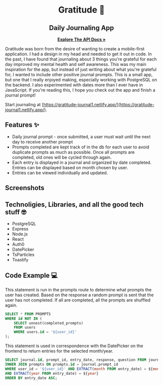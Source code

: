 <h1 align="center">Gratitude 📕 </h1>
<h2 align="center">Daily Journaling App</h2>   
<p align="center">
  <a href="https://github.com/sarahdepalo/gratitude/tree/main/backend"><strong>Explore The API Docs »</strong></a>
</p>

Gratitude was born from the desire of wanting to create a mobile-first application. I had a design in my head and needed to get it out in code. In the past, I have found that journaling about 3 things you're grateful for each day improved my mental health and self awareness. This was my main inspiration for the app, but instead of just writing about what you're grateful for, I wanted to include other positive journal prompts. This is a small app, but one that I really enjoyed making, especially working with PostgreSQL on the backend. I also experimented with dates more than I ever have in JavaScript. If you're reading this, I hope you check out the app and finish a journal prompt!

Start journaling at [https://gratitude-journal1.netlify.app/](https://gratitude-journal1.netlify.app/).

## Features ✨

* Daily journal prompt - once submitted, a user must wait until the next day to receive another prompt
* Prompts completed are kept track of in the db for each user to avoid duplicate prompts as much as possible. Once all prompts are completed, old ones will be cycled through again. 
* Each entry is displayed in a journal and organized by date completed. Entries can be displayed based on month chosen by user. 
* Entries can be viewed individually and updated. 

## Screenshots


## Technoligies, Libraries, and all the good tech stuff 🤓

* PostgreSQL
* Express
* Node.js
* React
* Auth0
* DatePicker
* TsParticles
* Toastify

## Code Example 💻

This statement is run in the prompts route to determine what prompts the user has created. Based on the response a random prompt is sent that the user has not completed. If all are completed, all the prompts are shuffled again. 
```sql
SELECT * FROM PROMPTS
WHERE id NOT IN (
    SELECT unnest(completed_prompts)
    FROM users
    WHERE users.id = '${user_id}'
);
```
This statement is used in correspondence with the DatePicker on the frontend to return entries for the selected month/year. 
```sql
SELECT journal.id, prompt_id, entry_date, response, question FROM journal
INNER JOIN prompts ON prompts.id = journal.prompt_id
WHERE user_id = '${user_id}' AND EXTRACT(month FROM entry_date) = ${month} 
AND EXTRACT(year FROM entry_date) = ${year}
ORDER BY entry_date ASC;
```


